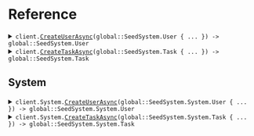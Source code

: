 # Reference
<details><summary><code>client.<a href="/src/SeedSystem/SeedSystemClient.cs">CreateUserAsync</a>(global::SeedSystem.User { ... }) -> global::SeedSystem.User</code></summary>
<dl>
<dd>

#### 🔌 Usage

<dl>
<dd>

<dl>
<dd>

```csharp
await client.CreateUserAsync(
    new global::SeedSystem.User
    {
        Id = "id",
        Name = "name",
        Email = "email",
        Password = "password",
    }
);
```
</dd>
</dl>
</dd>
</dl>

#### ⚙️ Parameters

<dl>
<dd>

<dl>
<dd>

**request:** `global::SeedSystem.User` 
    
</dd>
</dl>
</dd>
</dl>


</dd>
</dl>
</details>

<details><summary><code>client.<a href="/src/SeedSystem/SeedSystemClient.cs">CreateTaskAsync</a>(global::SeedSystem.Task { ... }) -> global::SeedSystem.Task</code></summary>
<dl>
<dd>

#### 🔌 Usage

<dl>
<dd>

<dl>
<dd>

```csharp
await client.CreateTaskAsync(
    new global::SeedSystem.Task
    {
        Id = "id",
        Name = "name",
        Email = "email",
        Password = "password",
    }
);
```
</dd>
</dl>
</dd>
</dl>

#### ⚙️ Parameters

<dl>
<dd>

<dl>
<dd>

**request:** `global::SeedSystem.Task` 
    
</dd>
</dl>
</dd>
</dl>


</dd>
</dl>
</details>

## System
<details><summary><code>client.System.<a href="/src/SeedSystem/System/SystemClient.cs">CreateUserAsync</a>(global::SeedSystem.System.User { ... }) -> global::SeedSystem.System.User</code></summary>
<dl>
<dd>

#### 🔌 Usage

<dl>
<dd>

<dl>
<dd>

```csharp
await client.System.CreateUserAsync(
    new global::SeedSystem.System.User
    {
        Line1 = "line1",
        Line2 = "line2",
        City = "city",
        State = "state",
        Zip = "zip",
        Country = "USA",
    }
);
```
</dd>
</dl>
</dd>
</dl>

#### ⚙️ Parameters

<dl>
<dd>

<dl>
<dd>

**request:** `global::SeedSystem.System.User` 
    
</dd>
</dl>
</dd>
</dl>


</dd>
</dl>
</details>

<details><summary><code>client.System.<a href="/src/SeedSystem/System/SystemClient.cs">CreateTaskAsync</a>(global::SeedSystem.System.Task { ... }) -> global::SeedSystem.System.Task</code></summary>
<dl>
<dd>

#### 🔌 Usage

<dl>
<dd>

<dl>
<dd>

```csharp
await client.System.CreateTaskAsync(
    new global::SeedSystem.System.Task
    {
        Name = "name",
        User = new global::SeedSystem.System.User
        {
            Line1 = "line1",
            Line2 = "line2",
            City = "city",
            State = "state",
            Zip = "zip",
            Country = "USA",
        },
    }
);
```
</dd>
</dl>
</dd>
</dl>

#### ⚙️ Parameters

<dl>
<dd>

<dl>
<dd>

**request:** `global::SeedSystem.System.Task` 
    
</dd>
</dl>
</dd>
</dl>


</dd>
</dl>
</details>
